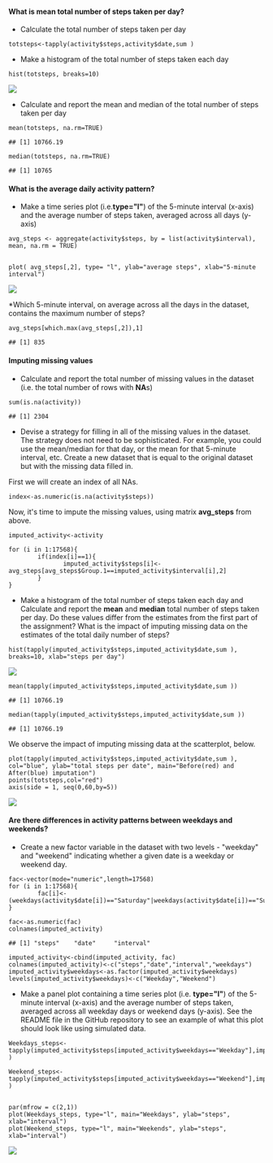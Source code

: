#### What is mean total number of steps taken per day?

-   Calculate the total number of steps taken per day

<!-- -->

    totsteps<-tapply(activity$steps,activity$date,sum )

-   Make a histogram of the total number of steps taken each day

<!-- -->

    hist(totsteps, breaks=10)

![](PA1_template_files/figure-markdown_strict/unnamed-chunk-3-1.png)

-   Calculate and report the mean and median of the total number of
    steps taken per day

<!-- -->

    mean(totsteps, na.rm=TRUE)

    ## [1] 10766.19

    median(totsteps, na.rm=TRUE)

    ## [1] 10765

#### What is the average daily activity pattern?

-   Make a time series plot (i.e.**type="l"**) of the 5-minute interval
    (x-axis) and the average number of steps taken, averaged across all
    days (y-axis)

<!-- -->

    avg_steps <- aggregate(activity$steps, by = list(activity$interval), mean, na.rm = TRUE)


    plot( avg_steps[,2], type= "l", ylab="average steps", xlab="5-minute interval")

![](PA1_template_files/figure-markdown_strict/unnamed-chunk-5-1.png)

\*Which 5-minute interval, on average across all the days in the
dataset, contains the maximum number of steps?

    avg_steps[which.max(avg_steps[,2]),1]

    ## [1] 835

#### Imputing missing values

-   Calculate and report the total number of missing values in the
    dataset (i.e. the total number of rows with **NA**s)

<!-- -->

    sum(is.na(activity))

    ## [1] 2304

-   Devise a strategy for filling in all of the missing values in the
    dataset. The strategy does not need to be sophisticated. For
    example, you could use the mean/median for that day, or the mean for
    that 5-minute interval, etc. Create a new dataset that is equal to
    the original dataset but with the missing data filled in.

First we will create an index of all NAs.

    index<-as.numeric(is.na(activity$steps))

Now, it's time to impute the missing values, using matrix **avg\_steps**
from above.

    imputed_activity<-activity

    for (i in 1:17568){
            if(index[i]==1){
                   imputed_activity$steps[i]<-avg_steps[avg_steps$Group.1==imputed_activity$interval[i],2]
            }
    }

-   Make a histogram of the total number of steps taken each day and
    Calculate and report the **mean** and **median** total number of
    steps taken per day. Do these values differ from the estimates from
    the first part of the assignment? What is the impact of imputing
    missing data on the estimates of the total daily number of steps?

<!-- -->

    hist(tapply(imputed_activity$steps,imputed_activity$date,sum ), breaks=10, xlab="steps per day")

![](PA1_template_files/figure-markdown_strict/unnamed-chunk-10-1.png)

    mean(tapply(imputed_activity$steps,imputed_activity$date,sum ))

    ## [1] 10766.19

    median(tapply(imputed_activity$steps,imputed_activity$date,sum ))

    ## [1] 10766.19

We observe the impact of imputing missing data at the scatterplot,
below.

    plot(tapply(imputed_activity$steps,imputed_activity$date,sum ), col="blue", ylab="total steps per date", main="Before(red) and After(blue) imputation")
    points(totsteps,col="red")
    axis(side = 1, seq(0,60,by=5))

![](PA1_template_files/figure-markdown_strict/unnamed-chunk-11-1.png)

#### Are there differences in activity patterns between weekdays and weekends?

-   Create a new factor variable in the dataset with two levels -
    "weekday" and "weekend" indicating whether a given date is a weekday
    or weekend day.

<!-- -->

    fac<-vector(mode="numeric",length=17568)
    for (i in 1:17568){
            fac[i]<-(weekdays(activity$date[i])=="Saturday"|weekdays(activity$date[i])=="Sunday")
    }

    fac<-as.numeric(fac)
    colnames(imputed_activity)

    ## [1] "steps"    "date"     "interval"

    imputed_activity<-cbind(imputed_activity, fac)
    colnames(imputed_activity)<-c("steps","date","interval","weekdays")
    imputed_activity$weekdays<-as.factor(imputed_activity$weekdays)
    levels(imputed_activity$weekdays)<-c("Weekday","Weekend")

-   Make a panel plot containing a time series plot (i.e. **type="l"**)
    of the 5-minute interval (x-axis) and the average number of steps
    taken, averaged across all weekday days or weekend days (y-axis).
    See the README file in the GitHub repository to see an example of
    what this plot should look like using simulated data.

<!-- -->

    Weekdays_steps<-tapply(imputed_activity$steps[imputed_activity$weekdays=="Weekday"],imputed_activity$interval[imputed_activity$weekdays=="Weekday"],mean )

    Weekend_steps<-tapply(imputed_activity$steps[imputed_activity$weekdays=="Weekend"],imputed_activity$interval[imputed_activity$weekdays=="Weekend"],mean )


    par(mfrow = c(2,1))
    plot(Weekdays_steps, type="l", main="Weekdays", ylab="steps", xlab="interval")
    plot(Weekend_steps, type="l", main="Weekends", ylab="steps", xlab="interval")

![](PA1_template_files/figure-markdown_strict/unnamed-chunk-13-1.png)
